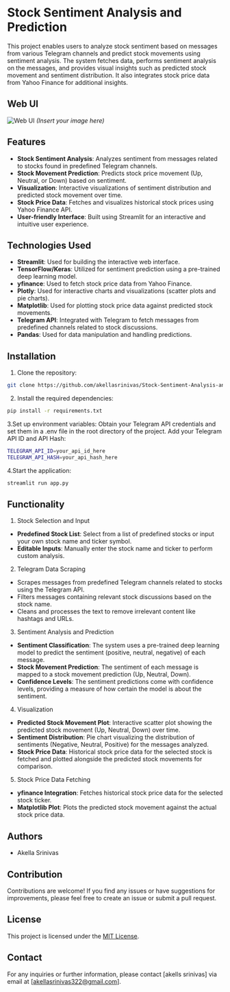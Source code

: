 # Stock Sentiment Analysis and Prediction

This project enables users to analyze stock sentiment based on messages from various Telegram channels and predict stock movements using sentiment analysis. The system fetches data, performs sentiment analysis on the messages, and provides visual insights such as predicted stock movement and sentiment distribution. It also integrates stock price data from Yahoo Finance for additional insights.

## Web UI

![Web UI](images/Screenshot%202024-12-02%20123456.png) *(Insert your image here)*

## Features

- **Stock Sentiment Analysis**: Analyzes sentiment from messages related to stocks found in predefined Telegram channels.
- **Stock Movement Prediction**: Predicts stock price movement (Up, Neutral, or Down) based on sentiment.
- **Visualization**: Interactive visualizations of sentiment distribution and predicted stock movement over time.
- **Stock Price Data**: Fetches and visualizes historical stock prices using Yahoo Finance API.
- **User-friendly Interface**: Built using Streamlit for an interactive and intuitive user experience.

## Technologies Used

- **Streamlit**: Used for building the interactive web interface.
- **TensorFlow/Keras**: Utilized for sentiment prediction using a pre-trained deep learning model.
- **yfinance**: Used to fetch stock price data from Yahoo Finance.
- **Plotly**: Used for interactive charts and visualizations (scatter plots and pie charts).
- **Matplotlib**: Used for plotting stock price data against predicted stock movements.
- **Telegram API**: Integrated with Telegram to fetch messages from predefined channels related to stock discussions.
- **Pandas**: Used for data manipulation and handling predictions.

## Installation

1. Clone the repository:

```bash
git clone https://github.com/akellasrinivas/Stock-Sentiment-Analysis-and-Prediction.git
```
2. Install the required dependencies:
```bash
pip install -r requirements.txt
```
3.Set up environment variables:
Obtain your Telegram API credentials and set them in a .env file in the root directory of the project.
Add your Telegram API ID and API Hash:
```bash
TELEGRAM_API_ID=your_api_id_here
TELEGRAM_API_HASH=your_api_hash_here
```
4.Start the application:
```bash
streamlit run app.py
```

## Functionality
1. Stock Selection and Input
- **Predefined Stock List**: Select from a list of predefined stocks or input your own stock name and ticker symbol.
- **Editable Inputs**: Manually enter the stock name and ticker to perform custom analysis.
2. Telegram Data Scraping
- Scrapes messages from predefined Telegram channels related to stocks using the Telegram API.
- Filters messages containing relevant stock discussions based on the stock name.
- Cleans and processes the text to remove irrelevant content like hashtags and URLs.
3. Sentiment Analysis and Prediction
- **Sentiment Classification**: The system uses a pre-trained deep learning model to predict the sentiment (positive, neutral, negative) of each message.
- **Stock Movement Prediction**: The sentiment of each message is mapped to a stock movement prediction (Up, Neutral, Down).
- **Confidence Levels**: The sentiment predictions come with confidence levels, providing a measure of how certain the model is about the sentiment.
4. Visualization
- **Predicted Stock Movement Plot**: Interactive scatter plot showing the predicted stock movement (Up, Neutral, Down) over time.
- **Sentiment Distribution**: Pie chart visualizing the distribution of sentiments (Negative, Neutral, Positive) for the messages analyzed.
- **Stock Price Data**: Historical stock price data for the selected stock is fetched and plotted alongside the predicted stock movements for comparison.
5. Stock Price Data Fetching
- **yfinance Integration**: Fetches historical stock price data for the selected stock ticker.
- **Matplotlib Plot**: Plots the predicted stock movement against the actual stock price data.

## Authors
- Akella Srinivas

## Contribution

Contributions are welcome! If you find any issues or have suggestions for improvements, please feel free to create an issue or submit a pull request.



## License

This project is licensed under the [MIT License](https://opensource.org/licenses/MIT).

## Contact

For any inquiries or further information, please contact [akells srinivas] via email at [akellasrinivas322@gmail.com].


